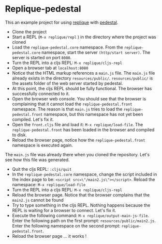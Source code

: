 # Replique-pedestal

This an example project for using [replique](https://github.com/EwenG/replique.el) with [pedestal](https://github.com/pedestal/pedestal).

- Clone the project
- Start a REPL (`M-x replique/repl` ) in the directory where the project was cloned
- Load the `replique-pedestal.core` namespace. From the `replique-pedestal.core` namespace, start the server `(http/start server)`. The server is started on port `8080`.
- Turn the REPL into a cljs REPL: `M-x replique/cljs-repl`
- Open a browser tab at `localhost:8080`
- Notice that the HTML markup references a `main.js` file. The `main.js` file already exists in the directory `resources/public/`. `resources/public/` is the assets folder of the web server started by pedestal.
- At this point, the cljs REPL should be fully functional. The browser has successfully connected to it.
- Open the browser web console. You should see that the browser is complaining that it cannot load the `replique-pedestal.front` namespace. The reason is that `main.js` tries to load the `replique-pedestal.front` namespace, but this namespace has not yet been compiled. Let's fix it.
- Open the `front.cljs` file and load it: `M-x replique/load-file`. The `replique-pedestal.front` has been loaded in the browser and compiled to disk.
- Reload the browser page, notice how the `replique-pedestal.front` namespace is executed again.


The `main.js` file was already there when you cloned the repository. Let's see how this file was generated.

- Quit the cljs REPL: `:cljs/quit`
- In the `replique-pedestal.core` namespace, change the script included in the index page to be: `<script src=\"/main2.js\"></script>`. Reload the namespace: `M-x replique/load-file`
- Turn the REPL into a cljs REPL: `M-x replique/cljs-repl`
- Reload the browser page. Notice that the browser complains that the `main2.js` cannot be found
- Try to type something in the cljs REPL. Nothing happens because the REPL is waiting for a browser to connect. Let's fix it.
- Execute the following command: `M-x replique/output-main-js-file`. Enter the following path on the first prompt: `resources/public/main2.js`. Enter the following namespace on the second prompt: `replique-pedestal.front`.
- Reload the browser page ... it works !
